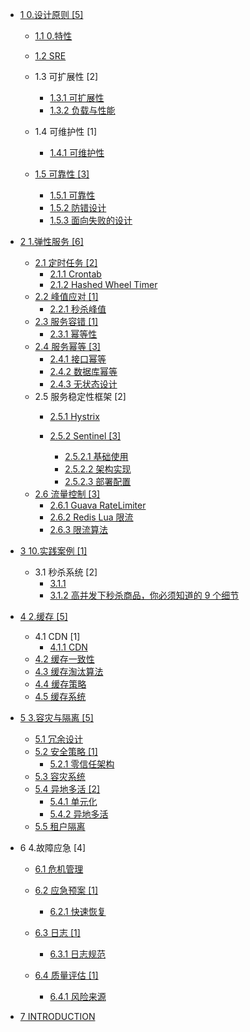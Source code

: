   - [1 0.设计原则 [5]](/0.设计原则/README.md)
    - [1.1 0.特性](/0.设计原则/0.特性/README.md)
      
    - [1.2 SRE](/0.设计原则/SRE/README.md)
      
    - 1.3 可扩展性 [2]
      - [1.3.1 可扩展性](/0.设计原则/可扩展性/可扩展性.md)
      - [1.3.2 负载与性能](/0.设计原则/可扩展性/负载与性能.md)
    - 1.4 可维护性 [1]
      - [1.4.1 可维护性](/0.设计原则/可维护性/可维护性.md)
    - [1.5 可靠性 [3]](/0.设计原则/可靠性/README.md)
      - [1.5.1 可靠性](/0.设计原则/可靠性/可靠性.md)
      - [1.5.2 防错设计](/0.设计原则/可靠性/防错设计.md)
      - [1.5.3 面向失败的设计](/0.设计原则/可靠性/面向失败的设计.md)
  - [2 1.弹性服务 [6]](/1.弹性服务/README.md)
    - [2.1 定时任务 [2]](/1.弹性服务/定时任务/README.md)
      - [2.1.1 Crontab](/1.弹性服务/定时任务/Crontab.md)
      - [2.1.2 Hashed Wheel Timer](/1.弹性服务/定时任务/Hashed%20Wheel%20Timer.md)
    - [2.2 峰值应对 [1]](/1.弹性服务/峰值应对/README.md)
      - [2.2.1 秒杀峰值](/1.弹性服务/峰值应对/秒杀峰值.md)
    - [2.3 服务容错 [1]](/1.弹性服务/服务容错/README.md)
      - [2.3.1 幂等性](/1.弹性服务/服务容错/幂等性.md)
    - [2.4 服务幂等 [3]](/1.弹性服务/服务幂等/README.md)
      - [2.4.1 接口幂等](/1.弹性服务/服务幂等/接口幂等.md)
      - [2.4.2 数据库幂等](/1.弹性服务/服务幂等/数据库幂等.md)
      - [2.4.3 无状态设计](/1.弹性服务/服务幂等/无状态设计.md)
    - 2.5 服务稳定性框架 [2]
      - [2.5.1 Hystrix](/1.弹性服务/服务稳定性框架/Hystrix/README.md)
        
      - [2.5.2 Sentinel [3]](/1.弹性服务/服务稳定性框架/Sentinel/README.md)
        - [2.5.2.1 基础使用](/1.弹性服务/服务稳定性框架/Sentinel/基础使用.md)
        - [2.5.2.2 架构实现](/1.弹性服务/服务稳定性框架/Sentinel/架构实现.md)
        - [2.5.2.3 部署配置](/1.弹性服务/服务稳定性框架/Sentinel/部署配置.md)
    - [2.6 流量控制 [3]](/1.弹性服务/流量控制/README.md)
      - [2.6.1 Guava RateLimiter](/1.弹性服务/流量控制/Guava%20RateLimiter.md)
      - [2.6.2 Redis Lua 限流](/1.弹性服务/流量控制/Redis%20Lua%20限流.md)
      - [2.6.3 限流算法](/1.弹性服务/流量控制/限流算法.md)
  - [3 10.实践案例 [1]](/10.实践案例/README.md)
    - 3.1 秒杀系统 [2]
      - [3.1.1 ](/10.实践案例/秒杀系统/12306.md)
      - [3.1.2 高并发下秒杀商品，你必须知道的 9 个细节](/10.实践案例/秒杀系统/2021-高并发下秒杀商品，你必须知道的%209%20个细节.md)
  - [4 2.缓存 [5]](/2.缓存/README.md)
    - 4.1 CDN [1]
      - [4.1.1 CDN](/2.缓存/CDN/CDN.md)
    - [4.2 缓存一致性](/2.缓存/缓存一致性.md)
    - [4.3 缓存淘汰算法](/2.缓存/缓存淘汰算法.md)
    - [4.4 缓存策略](/2.缓存/缓存策略.md)
    - [4.5 缓存系统](/2.缓存/缓存系统/README.md)
      
  - [5 3.容灾与隔离 [5]](/3.容灾与隔离/README.md)
    - [5.1 冗余设计](/3.容灾与隔离/冗余设计.md)
    - [5.2 安全策略 [1]](/3.容灾与隔离/安全策略/README.md)
      - [5.2.1 零信任架构](/3.容灾与隔离/安全策略/零信任架构.md)
    - [5.3 容灾系统](/3.容灾与隔离/容灾系统.md)
    - [5.4 异地多活 [2]](/3.容灾与隔离/异地多活/README.md)
      - [5.4.1 单元化](/3.容灾与隔离/异地多活/单元化.md)
      - [5.4.2 异地多活](/3.容灾与隔离/异地多活/异地多活.md)
    - [5.5 租户隔离](/3.容灾与隔离/租户隔离.md)
  - 6 4.故障应急 [4]
    - [6.1 危机管理](/4.故障应急/危机管理/README.md)
      
    - [6.2 应急预案 [1]](/4.故障应急/应急预案/README.md)
      - [6.2.1 快速恢复](/4.故障应急/应急预案/快速恢复.md)
    - [6.3 日志 [1]](/4.故障应急/日志/README.md)
      - [6.3.1 日志规范](/4.故障应急/日志/日志规范.md)
    - [6.4 质量评估 [1]](/4.故障应急/质量评估/README.md)
      - [6.4.1 风险来源](/4.故障应急/质量评估/风险来源.md)
  - [7 INTRODUCTION](/INTRODUCTION.md)